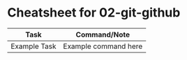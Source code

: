 # Cheatsheet for 02-git-github

| Task         | Command/Note                           |
|--------------|---------------------------------------|
| Example Task | Example command here                  |

